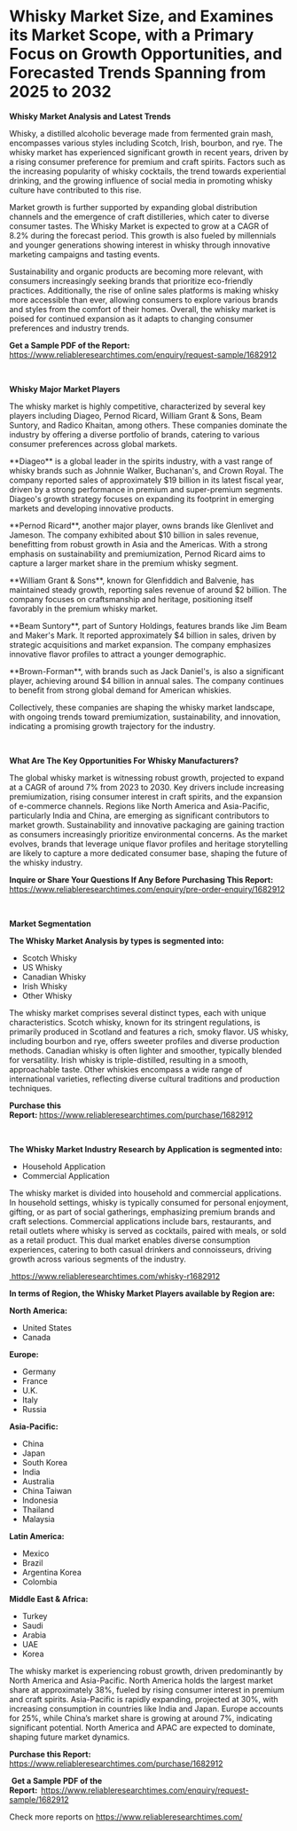 <p><h1>Whisky Market Size, and Examines its Market Scope, with a Primary Focus on Growth Opportunities, and Forecasted Trends Spanning from 2025 to 2032</h1></p><p><strong>Whisky Market Analysis and Latest Trends</strong></p>
<p><p>Whisky, a distilled alcoholic beverage made from fermented grain mash, encompasses various styles including Scotch, Irish, bourbon, and rye. The whisky market has experienced significant growth in recent years, driven by a rising consumer preference for premium and craft spirits. Factors such as the increasing popularity of whisky cocktails, the trend towards experiential drinking, and the growing influence of social media in promoting whisky culture have contributed to this rise.</p><p>Market growth is further supported by expanding global distribution channels and the emergence of craft distilleries, which cater to diverse consumer tastes. The Whisky Market is expected to grow at a CAGR of 8.2% during the forecast period. This growth is also fueled by millennials and younger generations showing interest in whisky through innovative marketing campaigns and tasting events.</p><p>Sustainability and organic products are becoming more relevant, with consumers increasingly seeking brands that prioritize eco-friendly practices. Additionally, the rise of online sales platforms is making whisky more accessible than ever, allowing consumers to explore various brands and styles from the comfort of their homes. Overall, the whisky market is poised for continued expansion as it adapts to changing consumer preferences and industry trends.</p></p>
<p><strong>Get a Sample PDF of the Report:&nbsp;</strong> <a href="https://www.reliableresearchtimes.com/enquiry/request-sample/1682912?utm_campaign=2326&utm_medium=2&utm_source=Github&utm_content=ia&utm_term=26032025&utm_id=whisky">https://www.reliableresearchtimes.com/enquiry/request-sample/1682912</a></p>
<p>&nbsp;</p>
<p><strong>Whisky Major Market Players</strong></p>
<p><p>The whisky market is highly competitive, characterized by several key players including Diageo, Pernod Ricard, William Grant & Sons, Beam Suntory, and Radico Khaitan, among others. These companies dominate the industry by offering a diverse portfolio of brands, catering to various consumer preferences across global markets.</p><p>**Diageo** is a global leader in the spirits industry, with a vast range of whisky brands such as Johnnie Walker, Buchanan's, and Crown Royal. The company reported sales of approximately $19 billion in its latest fiscal year, driven by a strong performance in premium and super-premium segments. Diageo's growth strategy focuses on expanding its footprint in emerging markets and developing innovative products.</p><p>**Pernod Ricard**, another major player, owns brands like Glenlivet and Jameson. The company exhibited about $10 billion in sales revenue, benefitting from robust growth in Asia and the Americas. With a strong emphasis on sustainability and premiumization, Pernod Ricard aims to capture a larger market share in the premium whisky segment.</p><p>**William Grant & Sons**, known for Glenfiddich and Balvenie, has maintained steady growth, reporting sales revenue of around $2 billion. The company focuses on craftsmanship and heritage, positioning itself favorably in the premium whisky market.</p><p>**Beam Suntory**, part of Suntory Holdings, features brands like Jim Beam and Maker's Mark. It reported approximately $4 billion in sales, driven by strategic acquisitions and market expansion. The company emphasizes innovative flavor profiles to attract a younger demographic.</p><p>**Brown-Forman**, with brands such as Jack Daniel's, is also a significant player, achieving around $4 billion in annual sales. The company continues to benefit from strong global demand for American whiskies.</p><p>Collectively, these companies are shaping the whisky market landscape, with ongoing trends toward premiumization, sustainability, and innovation, indicating a promising growth trajectory for the industry.</p></p>
<p>&nbsp;</p>
<p><strong>What Are The Key Opportunities For Whisky Manufacturers?</strong></p>
<p><p>The global whisky market is witnessing robust growth, projected to expand at a CAGR of around 7% from 2023 to 2030. Key drivers include increasing premiumization, rising consumer interest in craft spirits, and the expansion of e-commerce channels. Regions like North America and Asia-Pacific, particularly India and China, are emerging as significant contributors to market growth. Sustainability and innovative packaging are gaining traction as consumers increasingly prioritize environmental concerns. As the market evolves, brands that leverage unique flavor profiles and heritage storytelling are likely to capture a more dedicated consumer base, shaping the future of the whisky industry.</p></p>
<p><strong>Inquire or Share Your Questions If Any Before Purchasing This Report:</strong> <a href="https://www.reliableresearchtimes.com/enquiry/pre-order-enquiry/1682912?utm_campaign=2326&utm_medium=2&utm_source=Github&utm_content=ia&utm_term=26032025&utm_id=whisky">https://www.reliableresearchtimes.com/enquiry/pre-order-enquiry/1682912</a></p>
<p>&nbsp;</p>
<p><strong>Market Segmentation</strong></p>
<p><strong>The Whisky Market Analysis by types is segmented into:</strong></p>
<p><ul><li>Scotch Whisky</li><li>US Whisky</li><li>Canadian Whisky</li><li>Irish Whisky</li><li>Other Whisky</li></ul></p>
<p><p>The whisky market comprises several distinct types, each with unique characteristics. Scotch whisky, known for its stringent regulations, is primarily produced in Scotland and features a rich, smoky flavor. US whisky, including bourbon and rye, offers sweeter profiles and diverse production methods. Canadian whisky is often lighter and smoother, typically blended for versatility. Irish whisky is triple-distilled, resulting in a smooth, approachable taste. Other whiskies encompass a wide range of international varieties, reflecting diverse cultural traditions and production techniques.</p></p>
<p><strong>Purchase this Report:&nbsp;</strong><a href="https://www.reliableresearchtimes.com/purchase/1682912?utm_campaign=2326&utm_medium=2&utm_source=Github&utm_content=ia&utm_term=26032025&utm_id=whisky">https://www.reliableresearchtimes.com/purchase/1682912</a></p>
<p>&nbsp;</p>
<p><strong>The Whisky Market Industry Research by Application is segmented into:</strong></p>
<p><ul><li>Household Application</li><li>Commercial Application</li></ul></p>
<p><p>The whisky market is divided into household and commercial applications. In household settings, whisky is typically consumed for personal enjoyment, gifting, or as part of social gatherings, emphasizing premium brands and craft selections. Commercial applications include bars, restaurants, and retail outlets where whisky is served as cocktails, paired with meals, or sold as a retail product. This dual market enables diverse consumption experiences, catering to both casual drinkers and connoisseurs, driving growth across various segments of the industry.</p></p>
<p><a href="https://www.reliableresearchtimes.com/whisky-r1682912?utm_campaign=2326&utm_medium=2&utm_source=Github&utm_content=ia&utm_term=26032025&utm_id=whisky">&nbsp;https://www.reliableresearchtimes.com/whisky-r1682912</a></p>
<p><strong>In terms of Region, the Whisky Market Players available by Region are:</strong></p>
<p>
    <p> <strong> North America: </strong>
        <ul>
            <li>United States</li>
            <li>Canada</li>
        </ul>
        </p> 
    <p> <strong> Europe: </strong>
        <ul>
            <li>Germany</li>
            <li>France</li>
            <li>U.K.</li>
            <li>Italy</li>
            <li>Russia</li>
        </ul>
        </p> 
    <p> <strong> Asia-Pacific: </strong>
        <ul>
            <li>China</li>
            <li>Japan</li>
            <li>South Korea</li>
            <li>India</li>
            <li>Australia</li>
            <li>China Taiwan</li>
            <li>Indonesia</li>
            <li>Thailand</li>
            <li>Malaysia</li>
        </ul>
        </p> 
    <p> <strong> Latin America: </strong>
        <ul>
            <li>Mexico</li>
            <li>Brazil</li>
            <li>Argentina Korea</li>
            <li>Colombia</li>
        </ul>
        </p> 
    <p> <strong> Middle East & Africa: </strong>
        <ul>
            <li>Turkey</li>
            <li>Saudi</li>
            <li>Arabia</li>
            <li>UAE</li>
            <li>Korea</li>
        </ul>
    </p>
    </p>
<p><p>The whisky market is experiencing robust growth, driven predominantly by North America and Asia-Pacific. North America holds the largest market share at approximately 38%, fueled by rising consumer interest in premium and craft spirits. Asia-Pacific is rapidly expanding, projected at 30%, with increasing consumption in countries like India and Japan. Europe accounts for 25%, while China’s market share is growing at around 7%, indicating significant potential. North America and APAC are expected to dominate, shaping future market dynamics.</p></p>
<p><strong>Purchase this Report: </strong><a href="https://www.reliableresearchtimes.com/purchase/1682912?utm_campaign=2326&utm_medium=2&utm_source=Github&utm_content=ia&utm_term=26032025&utm_id=whisky">https://www.reliableresearchtimes.com/purchase/1682912</a></p>
<p>&nbsp;<strong>Get a Sample PDF of the Report:&nbsp;&nbsp;</strong><a href="https://www.reliableresearchtimes.com/enquiry/request-sample/1682912?utm_campaign=2326&utm_medium=2&utm_source=Github&utm_content=ia&utm_term=26032025&utm_id=whisky">https://www.reliableresearchtimes.com/enquiry/request-sample/1682912</a></p>
<p><strong></strong></p>
<p>Check more reports on <a href="https://www.reliableresearchtimes.com/?utm_campaign=2326&utm_medium=2&utm_source=Github&utm_content=ia&utm_term=26032025&utm_id=whisky">https://www.reliableresearchtimes.com/</a></p>